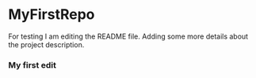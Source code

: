 # MyFirstRepo
For testing 
I am editing the README file. Adding some more details about the project description.

### My first edit
